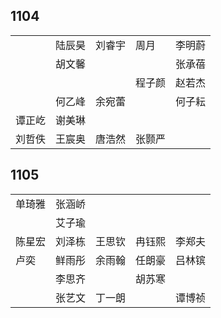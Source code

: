 ## 1104
|     |     |     |     |     |
| --- | --- | --- | --- | --- |
|  | 陆辰昊 | 刘睿宇 | 周月 | 李明蔚 |
|  | 胡文馨 |  |  | 张承蓓 |
|  |  |  | 程子颜 | 赵若杰 |
|  | 何乙峰 | 余宛蕾 |  | 何子耘 |
| 谭正屹 | 谢美琳 |  |  |  |
| 刘哲佚 | 王宸奥 | 唐浩然 | 张颢严 |  |

## 1105
|     |     |     |     |     |
| --- | --- | --- | --- | --- |
| 单琦雅 | 张涵峤 |  |  |  |
|  | 艾子瑜 |  |  |  |
| 陈星宏 | 刘泽栋 | 王思钦 | 冉钰熙 | 李郑夫 |
| 卢奕 | 鲜雨彤 | 余雨翰 | 任朗豪 | 吕林镔 |
|  | 李思齐 |  | 胡苏寒 |  |
|  | 张艺文 | 丁一朗 |  | 谭博祯 |

